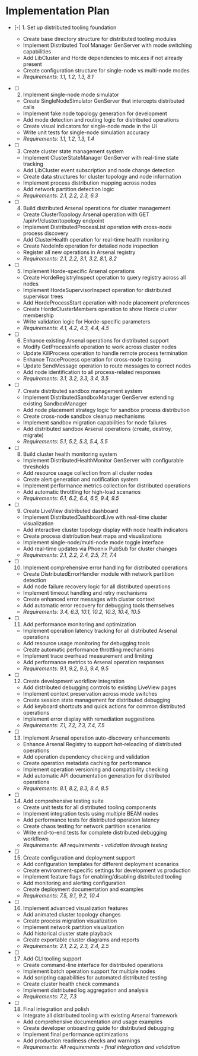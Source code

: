 # Implementation Plan

- [-] 1. Set up distributed tooling foundation

  - Create base directory structure for distributed tooling modules
  - Implement Distributed Tool Manager GenServer with mode switching capabilities
  - Add LibCluster and Horde dependencies to mix.exs if not already present
  - Create configuration structure for single-node vs multi-node modes
  - _Requirements: 1.1, 1.2, 1.3, 8.1_

- [ ] 2. Implement single-node mode simulator
  - Create SingleNodeSimulator GenServer that intercepts distributed calls
  - Implement fake node topology generation for development
  - Add mode detection and routing logic for distributed operations
  - Create visual indicators for single-node mode in the UI
  - Write unit tests for single-node simulation accuracy
  - _Requirements: 1.1, 1.2, 1.3, 1.4_

- [ ] 3. Create cluster state management system
  - Implement ClusterStateManager GenServer with real-time state tracking
  - Add LibCluster event subscription and node change detection
  - Create data structures for cluster topology and node information
  - Implement process distribution mapping across nodes
  - Add network partition detection logic
  - _Requirements: 2.1, 2.2, 2.3, 6.3_

- [ ] 4. Build distributed Arsenal operations for cluster management
  - Create ClusterTopology Arsenal operation with GET /api/v1/cluster/topology endpoint
  - Implement DistributedProcessList operation with cross-node process discovery
  - Add ClusterHealth operation for real-time health monitoring
  - Create NodeInfo operation for detailed node inspection
  - Register all new operations in Arsenal registry
  - _Requirements: 2.1, 2.2, 3.1, 3.2, 8.1, 8.2_

- [ ] 5. Implement Horde-specific Arsenal operations
  - Create HordeRegistryInspect operation to query registry across all nodes
  - Implement HordeSupervisorInspect operation for distributed supervisor trees
  - Add HordeProcessStart operation with node placement preferences
  - Create HordeClusterMembers operation to show Horde cluster membership
  - Write validation logic for Horde-specific parameters
  - _Requirements: 4.1, 4.2, 4.3, 4.4, 4.5_

- [ ] 6. Enhance existing Arsenal operations for distributed support
  - Modify GetProcessInfo operation to work across cluster nodes
  - Update KillProcess operation to handle remote process termination
  - Enhance TraceProcess operation for cross-node tracing
  - Update SendMessage operation to route messages to correct nodes
  - Add node identification to all process-related responses
  - _Requirements: 3.1, 3.2, 3.3, 3.4, 3.5_

- [ ] 7. Create distributed sandbox management system
  - Implement DistributedSandboxManager GenServer extending existing SandboxManager
  - Add node placement strategy logic for sandbox process distribution
  - Create cross-node sandbox cleanup mechanisms
  - Implement sandbox migration capabilities for node failures
  - Add distributed sandbox Arsenal operations (create, destroy, migrate)
  - _Requirements: 5.1, 5.2, 5.3, 5.4, 5.5_

- [ ] 8. Build cluster health monitoring system
  - Implement DistributedHealthMonitor GenServer with configurable thresholds
  - Add resource usage collection from all cluster nodes
  - Create alert generation and notification system
  - Implement performance metrics collection for distributed operations
  - Add automatic throttling for high-load scenarios
  - _Requirements: 6.1, 6.2, 6.4, 6.5, 9.4, 9.5_

- [ ] 9. Create LiveView distributed dashboard
  - Implement DistributedDashboardLive with real-time cluster visualization
  - Add interactive cluster topology display with node health indicators
  - Create process distribution heat maps and visualizations
  - Implement single-node/multi-node mode toggle interface
  - Add real-time updates via Phoenix PubSub for cluster changes
  - _Requirements: 2.1, 2.2, 2.4, 2.5, 7.1, 7.4_

- [ ] 10. Implement comprehensive error handling for distributed operations
  - Create DistributedErrorHandler module with network partition detection
  - Add node failure recovery logic for all distributed operations
  - Implement timeout handling and retry mechanisms
  - Create enhanced error messages with cluster context
  - Add automatic error recovery for debugging tools themselves
  - _Requirements: 3.4, 6.3, 10.1, 10.2, 10.3, 10.4, 10.5_

- [ ] 11. Add performance monitoring and optimization
  - Implement operation latency tracking for all distributed Arsenal operations
  - Add resource usage monitoring for debugging tools
  - Create automatic performance throttling mechanisms
  - Implement trace overhead measurement and limiting
  - Add performance metrics to Arsenal operation responses
  - _Requirements: 9.1, 9.2, 9.3, 9.4, 9.5_

- [ ] 12. Create development workflow integration
  - Add distributed debugging controls to existing LiveView pages
  - Implement context preservation across mode switches
  - Create session state management for distributed debugging
  - Add keyboard shortcuts and quick actions for common distributed operations
  - Implement error display with remediation suggestions
  - _Requirements: 7.1, 7.2, 7.3, 7.4, 7.5_

- [ ] 13. Implement Arsenal operation auto-discovery enhancements
  - Enhance Arsenal Registry to support hot-reloading of distributed operations
  - Add operation dependency checking and validation
  - Create operation metadata caching for performance
  - Implement operation versioning and compatibility checking
  - Add automatic API documentation generation for distributed operations
  - _Requirements: 8.1, 8.2, 8.3, 8.4, 8.5_

- [ ] 14. Add comprehensive testing suite
  - Create unit tests for all distributed tooling components
  - Implement integration tests using multiple BEAM nodes
  - Add performance tests for distributed operation latency
  - Create chaos testing for network partition scenarios
  - Write end-to-end tests for complete distributed debugging workflows
  - _Requirements: All requirements - validation through testing_

- [ ] 15. Create configuration and deployment support
  - Add configuration templates for different deployment scenarios
  - Create environment-specific settings for development vs production
  - Implement feature flags for enabling/disabling distributed tooling
  - Add monitoring and alerting configuration
  - Create deployment documentation and examples
  - _Requirements: 7.5, 9.1, 9.2, 10.4_

- [ ] 16. Implement advanced visualization features
  - Add animated cluster topology changes
  - Create process migration visualization
  - Implement network partition visualization
  - Add historical cluster state playback
  - Create exportable cluster diagrams and reports
  - _Requirements: 2.1, 2.2, 2.3, 2.4, 2.5_

- [ ] 17. Add CLI tooling support
  - Create command-line interface for distributed operations
  - Implement batch operation support for multiple nodes
  - Add scripting capabilities for automated distributed testing
  - Create cluster health check commands
  - Implement distributed log aggregation and analysis
  - _Requirements: 7.2, 7.3_

- [ ] 18. Final integration and polish
  - Integrate all distributed tooling with existing Arsenal framework
  - Add comprehensive documentation and usage examples
  - Create developer onboarding guide for distributed debugging
  - Implement final performance optimizations
  - Add production readiness checks and warnings
  - _Requirements: All requirements - final integration and validation_
